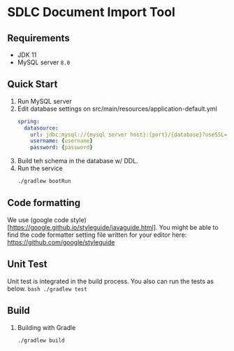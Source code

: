 # SDLC Document Import Tool

## Requirements
* JDK 11
* MySQL server `8.0`

## Quick Start
1. Run MySQL server
1. Edit database settings on src/main/resources/application-default.yml
    ```yaml
    spring:
      datasource:
        url: jdbc:mysql://{mysql server host}:{port}/{database}?useSSL=false
        username: {username}
        password: {password}
    ```
1. Build teh schema in the database w/ DDL.
1. Run the service
    ```bash
    ./gradlew bootRun
    ```

## Code formatting
We use (google code style)[https://google.github.io/styleguide/javaguide.html].
You might be able to find the code formatter setting file written for your editor here: https://github.com/google/styleguide

## Unit Test
Unit test is integrated in the build process.
You also can run the tests as below.
    ```bash
    ./gradlew test
    ```

## Build
1. Building with Gradle
    ```bash
    ./gradlew build
    ```